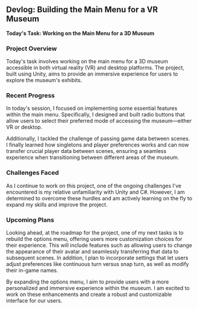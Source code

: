 ## Devlog: Building the Main Menu for a VR Museum

**Today's Task: Working on the Main Menu for a 3D Museum**

### Project Overview
Today's task involves working on the main menu for a 3D museum accessible in both virtual reality (VR) and desktop platforms. The project, built using Unity, aims to provide an immersive experience for users to explore the museum's exhibits.

### Recent Progress
In today's session, I focused on implementing some essential features within the main menu. Specifically, I designed and built radio buttons that allow users to select their preferred mode of accessing the museum—either VR or desktop.

Additionally, I tackled the challenge of passing game data between scenes. I finally learned how singletons and player preferences works and can now transfer crucial player data between scenes, ensuring a seamless experience when transitioning between different areas of the museum.

### Challenges Faced
As I continue to work on this project, one of the ongoing challenges I've encountered is my relative unfamiliarity with Unity and C#. However, I am determined to overcome these hurdles and am actively learning on the fly to expand my skills and improve the project.

### Upcoming Plans
Looking ahead, at the roadmap for the project, one of my next tasks is to rebuild the options menu, offering users more customization choices for their experience. This will include features such as allowing users to change the appearance of their avatar and seamlessly transferring that data to subsequent scenes. In addition, I plan to incorporate settings that let users adjust preferences like continuous turn versus snap turn, as well as modify their in-game names.

By expanding the options menu, I aim to provide users with a more personalized and immersive experience within the museum. I am excited to work on these enhancements and create a robust and customizable interface for our users.

